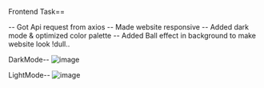 Frontend Task== 

-- Got Api request from axios 
-- Made website responsive 
-- Added dark mode & optimized color palette
-- Added Ball effect in background to make website look !dull..

DarkMode--
![image](https://github.com/arnavgupta00/DSC-WebDev-Task/assets/101815033/1750a6aa-408a-4ebe-a46d-86c4357d9ffd)

LightMode--
![image](https://github.com/arnavgupta00/DSC-WebDev-Task/assets/101815033/8ef66f79-ebf0-49ba-acb9-cd8196eba911)

